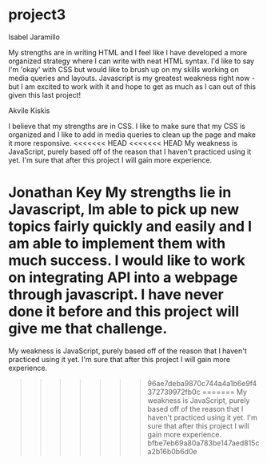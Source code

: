 # project3

Isabel Jaramillo

My strengths are in writing HTML and I feel like I have developed a more
organized strategy where I can write with neat HTML syntax. I'd like to say I'm 'okay' with
CSS but would like to brush up on my skills working on media queries and layouts.
Javascript is my greatest weakness right now - but I am excited to work with it and
hope to get as much as I can out of this given this last project!

Akvile Kiskis

I believe that my strengths are in CSS. I like to make sure that my CSS is organized and I like to add in media queries to clean up the page and make it more responsive.
<<<<<<< HEAD
<<<<<<< HEAD
My weakness is JavaScript, purely based off of the reason that I haven't practiced using it yet. I'm sure that after this project I will gain more experience. 

Jonathan Key
My strengths lie in Javascript, Im able to pick up new topics fairly quickly and easily and I am able to implement them with much success. I would like to work on integrating API into a webpage through javascript. I have never done it before and this project will give me that challenge.
=======
My weakness is JavaScript, purely based off of the reason that I haven't practiced using it yet. I'm sure that after this project I will gain more experience.
>>>>>>> 96ae7deba9870c744a4a1b6e9f4372739972fb0c
=======
My weakness is JavaScript, purely based off of the reason that I haven't practiced using it yet. I'm sure that after this project I will gain more experience. 
>>>>>>> bfbe7eb69a80a783be147aed815ca2b16b0b6d0e
